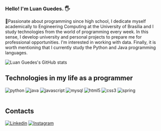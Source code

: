 ### Hello! I'm Luan Guedes. 🖐️

💭Passionate about programming since high school, I dedicate myself academically to Engineering Computing at the University of Brasília and I study technologies from the world of programming every week. In this sense, I develop university and personal projects to prepare me for professional opportunities. I'm interested in working with data. Finally, it is worth mentioning that I currently study the Python and Java programming languages.


![Luan Guedes's GitHub stats](https://github-readme-stats.vercel.app/api?username=luanguedes7&show_icons=true&theme=dark)

## Technologies in my life as a programmer
<div style="display: inline_block">
   <img align="center" alt="python" src="https://img.shields.io/badge/Python-3776AB?style=for-the-badge&logo=python&logoColor=white" />
   <img align="center" alt="java" src="https://img.shields.io/badge/Java-ED8B00?style=for-the-badge&logo=openjdk&logoColor=white" />
   <img align="center" alt="javascript" src="https://img.shields.io/badge/JavaScript-F7DF1E?style=for-the-badge&logo=javascript&logoColor=black" />
   <img align="center" alt="mysql" src="https://img.shields.io/badge/MySQL-00000F?style=for-the-badge&logo=mysql&logoColor=white" />
   <img align="center" alt="html5" src="https://img.shields.io/badge/HTML5-E34F26?style=for-the-badge&logo=html5&logoColor=white" />
   <img align="center" alt="css3" src="https://img.shields.io/badge/CSS3-1572B6?style=for-the-badge&logo=css3&logoColor=white" />
   <img align="center" alt="spring" src="https://img.shields.io/badge/Spring-6DB33F?style=for-the-badge&logo=spring&logoColor=white" />
</div><br/>

## Contacts
[![Linkedin](https://img.shields.io/badge/LinkedIn-0077B5?style=for-the-badge&logo=linkedin&logoColor=white)](https://www.linkedin.com/in/luan-crísley)
[![Instagram](https://img.shields.io/badge/Instagram-E4405F?style=for-the-badge&logo=instagram&logoColor=white)](https://www.instagram.com/_luan.guedes_/)



 
